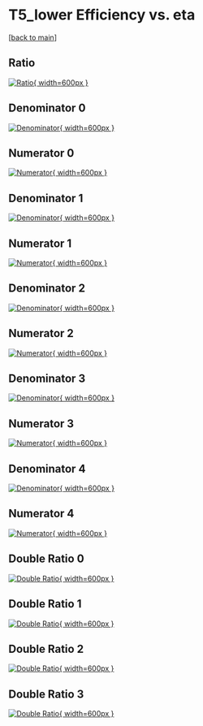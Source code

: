 # T5_lower Efficiency vs. eta

[[back to main](./)]



## Ratio

[![Ratio](../mtv/var/T5_lower_base_13_0_eff_eta.png){ width=600px }](../mtv/var/T5_lower_base_13_0_eff_eta.pdf)

## Denominator 0

[![Denominator](../mtv/den/T5_lower_base_13_0_eff_eta_den0.png){ width=600px }](../mtv/den/T5_lower_base_13_0_eff_eta_den0.pdf)

## Numerator 0

[![Numerator](../mtv/num/T5_lower_base_13_0_eff_eta_num0.png){ width=600px }](../mtv/num/T5_lower_base_13_0_eff_eta_num0.pdf)

## Denominator 1

[![Denominator](../mtv/den/T5_lower_base_13_0_eff_eta_den1.png){ width=600px }](../mtv/den/T5_lower_base_13_0_eff_eta_den1.pdf)

## Numerator 1

[![Numerator](../mtv/num/T5_lower_base_13_0_eff_eta_num1.png){ width=600px }](../mtv/num/T5_lower_base_13_0_eff_eta_num1.pdf)

## Denominator 2

[![Denominator](../mtv/den/T5_lower_base_13_0_eff_eta_den2.png){ width=600px }](../mtv/den/T5_lower_base_13_0_eff_eta_den2.pdf)

## Numerator 2

[![Numerator](../mtv/num/T5_lower_base_13_0_eff_eta_num2.png){ width=600px }](../mtv/num/T5_lower_base_13_0_eff_eta_num2.pdf)

## Denominator 3

[![Denominator](../mtv/den/T5_lower_base_13_0_eff_eta_den3.png){ width=600px }](../mtv/den/T5_lower_base_13_0_eff_eta_den3.pdf)

## Numerator 3

[![Numerator](../mtv/num/T5_lower_base_13_0_eff_eta_num3.png){ width=600px }](../mtv/num/T5_lower_base_13_0_eff_eta_num3.pdf)

## Denominator 4

[![Denominator](../mtv/den/T5_lower_base_13_0_eff_eta_den4.png){ width=600px }](../mtv/den/T5_lower_base_13_0_eff_eta_den4.pdf)

## Numerator 4

[![Numerator](../mtv/num/T5_lower_base_13_0_eff_eta_num4.png){ width=600px }](../mtv/num/T5_lower_base_13_0_eff_eta_num4.pdf)

## Double Ratio 0

[![Double Ratio](../mtv/ratio/T5_lower_base_13_0_eff_eta_ratio0.png){ width=600px }](../mtv/ratio/T5_lower_base_13_0_eff_eta_ratio0.pdf)

## Double Ratio 1

[![Double Ratio](../mtv/ratio/T5_lower_base_13_0_eff_eta_ratio1.png){ width=600px }](../mtv/ratio/T5_lower_base_13_0_eff_eta_ratio1.pdf)

## Double Ratio 2

[![Double Ratio](../mtv/ratio/T5_lower_base_13_0_eff_eta_ratio2.png){ width=600px }](../mtv/ratio/T5_lower_base_13_0_eff_eta_ratio2.pdf)

## Double Ratio 3

[![Double Ratio](../mtv/ratio/T5_lower_base_13_0_eff_eta_ratio3.png){ width=600px }](../mtv/ratio/T5_lower_base_13_0_eff_eta_ratio3.pdf)

